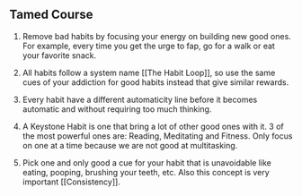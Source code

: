 ## Tamed Course

1. Remove bad habits by focusing your energy on building new good ones. For example, every time you get the urge to fap, go for a walk or eat your favorite snack.

2. All habits follow a system name [[The Habit Loop]], so use the same cues of your addiction for good habits instead that give similar rewards.

3. Every habit have a different automaticity line before it becomes automatic and without requiring too much thinking.

4. A Keystone Habit is one that bring a lot of other good ones with it. 3 of the most powerful ones are: Reading, Meditating and Fitness. Only focus on one at a time because we are not good at multitasking.

5. Pick one and only good a cue for your habit that is unavoidable like eating, pooping, brushing your teeth, etc. Also this concept is very important [[Consistency]].